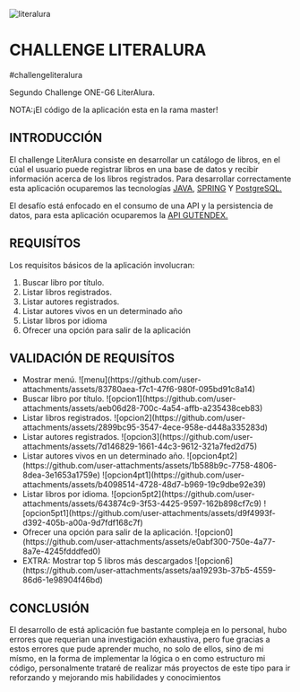
![literalura](https://github.com/user-attachments/assets/7e2f66dc-1a11-402e-9d84-59b07cb89e5e)
<h1>CHALLENGE LITERALURA</h1>
<p>#challengeliteralura</p>
<p>Segundo Challenge ONE-G6 LiterAlura.</p>
<p>NOTA:¡El código de la aplicación esta en la rama master!</p>

<h2>INTRODUCCIÓN</h2>
<p>El challenge LiterAlura consiste en desarrollar un catálogo de libros, en el cúal el usuario puede registrar libros en una base de datos y recibir información acerca de los libros registrados. Para desarrollar correctamente esta aplicación ocuparemos las tecnologías <a href="https://www.java.com/es/">JAVA</a>, <a href="https://start.spring.io/">SPRING</a> Y <a href="https://www.postgresql.org/">PostgreSQL.</a></p>

<p>El desafío está enfocado en el consumo de una API y la persistencia de datos, para esta aplicación ocuparemos la <a href="https://gutendex.com/">API GUTENDEX.</a></p>

<h2>REQUISÍTOS</h2>

<p>Los requisitos básicos de la aplicación involucran: </p>
<ol>
  <li>Buscar libro por título.</li>
  <li>Listar libros registrados.</li>
  <li>Listar autores registrados.</li>
  <li>Listar autores vivos en un determinado año</li>
  <li>Listar libros por idioma</li>
  <li>Ofrecer una opción para salir de la aplicación</li>
</ol>

<h2>VALIDACIÓN DE REQUISÍTOS</h2>
<ul>
  <li>Mostrar menú.
  ![menu](https://github.com/user-attachments/assets/83780aea-f7c1-47f6-980f-095bd91c8a14)</li>
  <li>Buscar libro por título.
  ![opcion1](https://github.com/user-attachments/assets/aeb06d28-700c-4a54-affb-a235438ceb83)</li>
  <li>Listar libros registrados.
  ![opcion2](https://github.com/user-attachments/assets/2899bc95-3547-4ece-958e-d448a335283d)</li>
  <li>Listar autores registrados.
  ![opcion3](https://github.com/user-attachments/assets/7d146829-1661-44c3-9612-321a7fed2d75)</li>
  <li>Listar autores vivos en un determinado año.
  ![opcion4pt2](https://github.com/user-attachments/assets/1b588b9c-7758-4806-8dea-3e1653a1759e)
    ![opcion4pt1](https://github.com/user-attachments/assets/b4098514-4728-48d7-b969-19c9dbe92e39)</li>
  <li>Listar libros por idioma.
  ![opcion5pt2](https://github.com/user-attachments/assets/643874c9-3f53-4425-9597-162b898cf7c9)
![opcion5pt1](https://github.com/user-attachments/assets/d9f4993f-d392-405b-a00a-9d7fdf168c7f)</li>
  <li>Ofrecer una opción para salir de la aplicación.
  ![opcion0](https://github.com/user-attachments/assets/e0abf300-750e-4a77-8a7e-4245fdddfed0)</li>
  <li>EXTRA: Mostrar top 5 libros más descargados
  ![opcion6](https://github.com/user-attachments/assets/aa19293b-37b5-4559-86d6-1e98904f46bd)</li>
</ul>

<h2>CONCLUSIÓN</h2>
<p>El desarrollo de está aplicación fue bastante compleja en lo personal, hubo errores que requerian una investigación exhaustiva, pero fue gracias a estos errores que pude aprender mucho, no solo de ellos, sino de mi mísmo, en la forma de implementar la lógica o en como estructuro mi código, personalmente trataré de realizar más proyectos de este tipo para ir reforzando y mejorando mis habilidades y conocimientos</p>
